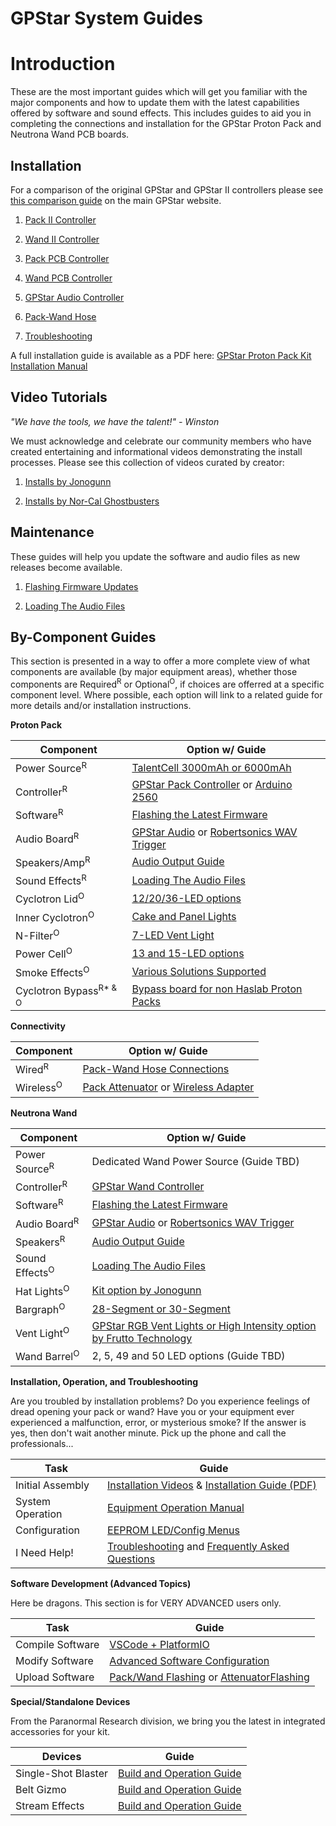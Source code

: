 <h1><span class="logo-icon"></span> GPStar System Guides</h1>

# Introduction

These are the most important guides which will get you familiar with the major components and how to update them with the latest capabilities offered by software and sound effects. This includes guides to aid you in completing the connections and installation for the GPStar Proton Pack and Neutrona Wand PCB boards.

## Installation

For a comparison of the original GPStar and GPStar II controllers please see [this comparison guide](https://gpstartechnologies.com/blogs/gpstar-blog/gpstar-ii-vs-gpstar) on the main GPStar website.

1. [Pack II Controller](PACK_2_PCB.md)

1. [Wand II Controller](WAND_2_PCB.md)

1. [Pack PCB Controller](PACK_PCB.md)

1. [Wand PCB Controller](WAND_PCB.md)

1. [GPStar Audio Controller](GPSTAR_AUDIO_PCB.md)

1. [Pack-Wand Hose](HOSE.md)

1. [Troubleshooting](TROUBLESHOOTING.md)

A full installation guide is available as a PDF here:
[GPStar Proton Pack Kit Installation Manual](https://github.com/gpstar81/GPStar-proton-pack/blob/main/extras/gpstar-Haslab-Proton-Pack-Kit-Installation-Manual-V4.pdf?raw=1)

## Video Tutorials

*"We have the tools, we have the talent!" - Winston*

We must acknowledge and celebrate our community members who have created entertaining and informational videos demonstrating the install processes. Please see this collection of videos curated by creator:

1. [Installs by Jonogunn](INSTALL_VIDEOS_JONOGUNN.md)

1. [Installs by Nor-Cal Ghostbusters](INSTALL_VIDEOS_NORCALGB.md)

## Maintenance

These guides will help you update the software and audio files as new releases become available.

1. [Flashing Firmware Updates](FLASHING.md)

1. [Loading The Audio Files](AUDIO_FILES.md)

## By-Component Guides

This section is presented in a way to offer a more complete view of what components are available (by major equipment areas), whether those components are Required<sup>R</sup> or Optional<sup>O</sup>, if choices are offerred at a specific component level. Where possible, each option will link to a related guide for more details and/or installation instructions.

**Proton Pack**

| **Component**          | **Option w/ Guide** |
|------------------------|---------------------------------------------|
| Power Source<sup>R</sup>    | [TalentCell 3000mAh or 6000mAh](POWER.md) |
| Controller<sup>R</sup>      | [GPStar Pack Controller](PACK_PCB.md) or [Arduino 2560](DIY_PACK.md) |
| Software<sup>R</sup>        | [Flashing the Latest Firmware](FLASHING.md) |
| Audio Board<sup>R</sup>     | [GPStar Audio](GPSTAR_AUDIO_PCB.md) or [Robertsonics WAV Trigger](WAVTRIGGER.md) |
| Speakers/Amp<sup>R</sup>    | [Audio Output Guide](SOUND.md) |
| Sound Effects<sup>R</sup>   | [Loading The Audio Files](AUDIO_FILES.md) |
| Cyclotron Lid<sup>O</sup>   | [12/20/36-LED options](CYCLOTRON_LID.md) |
| Inner Cyclotron<sup>O</sup> | [Cake and Panel Lights](CYCLOTRON_INNER.md)
| N-Filter<sup>O</sup>        | [7-LED Vent Light](NFILTER.md) |
| Power Cell<sup>O</sup>       | [13 and 15-LED options](POWERCELL.md) |
| Smoke Effects<sup>O</sup>   | [Various Solutions Supported](SMOKE.md) |
| Cyclotron Bypass<sup>R* & O</sup> | [Bypass board for non Haslab Proton Packs](CYCLOTRON_BYPASS.md) |

**Connectivity**

| **Component**   | **Option w/ Guide** |
|-----------------|---------------------------------------------|
| Wired<sup>R</sup>    | [Pack-Wand Hose Connections](HOSE.md)|
| Wireless<sup>O</sup> | [Pack Attenuator](ATTENUATOR.md) or [Wireless Adapter](WIRELESS.md) |

**Neutrona Wand**

| **Component**        | **Option w/ Guide** |
|----------------------|---------------------------------------------|
| Power Source<sup>R</sup>  | Dedicated Wand Power Source (Guide TBD) |
| Controller<sup>R</sup>    | [GPStar Wand Controller](WAND_PCB.md) |
| Software<sup>R</sup>      | [Flashing the Latest Firmware](FLASHING.md) |
| Audio Board<sup>R</sup>   | [GPStar Audio](GPSTAR_AUDIO_PCB.md) or [Robertsonics WAV Trigger](WAVTRIGGER.md) |
| Speakers<sup>R</sup>      | [Audio Output Guide](SOUND.md) |
| Sound Effects<sup>O</sup> | [Loading The Audio Files](AUDIO_FILES.md) |
| Hat Lights<sup>O</sup>    | [Kit option by Jonogunn](HATS.md) |
| Bargraph<sup>O</sup>      | [28-Segment or 30-Segment](BARGRAPH.md) |
| Vent Light<sup>O</sup>    | [GPStar RGB Vent Lights or High Intensity option by Frutto Technology](VENTLIGHT.md) |
| Wand Barrel<sup>O</sup>   | 2, 5, 49 and 50 LED options (Guide TBD) |

**Installation, Operation, and Troubleshooting**

Are you troubled by installation problems? Do you experience feelings of dread opening your pack or wand? Have you or your equipment ever experienced a malfunction, error, or mysterious smoke? If the answer is yes, then don't wait another minute. Pick up the phone and call the professionals...

| **Task**         | **Guide** |
|------------------|---------------------------------------------|
| Initial Assembly | [Installation Videos](INSTALL_VIDEOS_JONOGUNN.md) & [Installation Guide (PDF)](https://github.com/gpstar81/GPStar-proton-pack/blob/main/extras/gpstar-Haslab-Proton-Pack-Kit-Installation-Manual-V4.pdf?raw=1) |
| System Operation | [Equipment Operation Manual](OPERATION_USAGE.md) |
| Configuration    | [EEPROM LED/Config Menus](OPERATION_EEPROM.md) |
| I Need Help!     | [Troubleshooting](TROUBLESHOOTING.md) and [Frequently Asked Questions](FAQ.md) |

**Software Development (Advanced Topics)**

Here be dragons. This section is for VERY ADVANCED users only.

| **Task**         | **Guide** |
|------------------|---------------------------------------------|
| Compile Software | [VSCode + PlatformIO](VSCODE.md)
| Modify Software  | [Advanced Software Configuration](ADVCONFIG.md) |
| Upload Software  | [Pack/Wand Flashing](COMPILING_FLASHING.md) or [AttenuatorFlashing](ATTENUATOR_FLASHING.md) |

**Special/Standalone Devices**

From the Paranormal Research division, we bring you the latest in integrated accessories for your kit.

| **Devices**         | **Guide** |
|------------------|---------------------------------------------|
| Single-Shot Blaster | [Build and Operation Guide](SINGLESHOT.md) |
| Belt Gizmo | [Build and Operation Guide](BELT_GIZMO.md) |
| Stream Effects | [Build and Operation Guide](STREAM_EFFECTS.md) |
